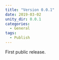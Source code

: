 ```yaml
---
title: "Version 0.0.1"
date: 2019-03-02
unity_dir: 0.0.1
categories:
  - General
tags:
  - Publish
---
```


First public release.

